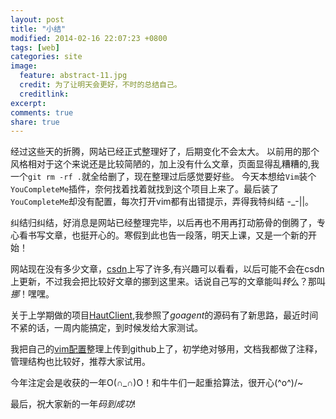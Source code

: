 ```yaml
---
layout: post
title: "小结"
modified: 2014-02-16 22:07:23 +0800
tags: [web]
categories: site
image:
  feature: abstract-11.jpg
  credit: 为了让明天会更好，不时的总结自己。
  creditlink: 
excerpt: 
comments: true
share: true
---
```


经过这些天的折腾，网站已经正式整理好了，后期变化不会太大。
以前用的那个风格相对于这个来说还是比较简陋的，加上没有什么文章，页面显得乱糟糟的,我一个`git rm -rf .`就全给删了，现在整理过后感觉要好些。
今天本想给`Vim`装个`YouCompleteMe`插件，奈何找着找着就找到这个项目上来了。最后装了`YouCompleteMe`却没有配置，每次打开vim都有出错提示，弄得我特纠结 -_-||。  

纠结归纠结，好消息是网站已经整理完毕，以后再也不用再打动筋骨的倒腾了，专心看书写文章，也挺开心的。寒假到此也告一段落，明天上课，又是一个新的开始！

 网站现在没有多少文章，[csdn](http://blog.csdn.net/kehrwang)上写了许多,有兴趣可以看看，以后可能不会在csdn上更新，不过我会把比较好文章的挪到这里来。话说自己写的文章能叫*转*么？那叫*挪*！嘿嘿。

关于上学期做的项目[HautClient](https://github.com/kehr/HautClient),我参照了*goagent*的源码有了新思路，最近时间不紧的话，一周内能搞定，到时候发给大家测试。

我把自己的[vim配置](https://github.com/kehr/kehr-vim)整理上传到github上了，初学绝对够用，文档我都做了注释，管理结构也比较好，推荐大家试用。

今年注定会是收获的一年O(∩_∩)O！和牛牛们一起重拾算法，很开心\(^o^)/~

最后，祝大家新的一年*码到成功*!